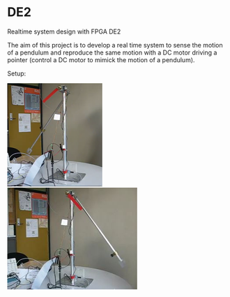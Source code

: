 # DE2
Realtime system design with FPGA DE2

The aim of this project is to develop a real time system to sense the motion of a pendulum and reproduce
the same motion with a DC motor driving a pointer (control a DC motor to mimick the motion of a pendulum). 

Setup:

<img src="./Picture1.PNG">
<img src="./Capture2.jpg">
